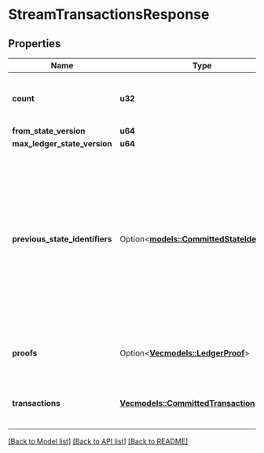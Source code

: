 # StreamTransactionsResponse

## Properties

Name | Type | Description | Notes
------------ | ------------- | ------------- | -------------
**count** | **u32** | An integer between `0` and `10000`, giving the total count of transactions in the returned response | 
**from_state_version** | **u64** |  | 
**max_ledger_state_version** | **u64** |  | 
**previous_state_identifiers** | Option<[**models::CommittedStateIdentifier**](CommittedStateIdentifier.md)> | Identifiers for the state on top of which the returned transactions were executed (ie `from_state_version - 1`). This should be used for sanity-checking that you're reading from the ledger history you're expecting. If this is field is missing, the previous state does not exists (`from_state_version` is 0).  | [optional]
**proofs** | Option<[**Vec<models::LedgerProof>**](LedgerProof.md)> | A ledger proof list starting from `from_state_version` (inclusive) stored by this node. | [optional]
**transactions** | [**Vec<models::CommittedTransaction>**](CommittedTransaction.md) | A committed transactions list starting from the `from_state_version` (inclusive). | 

[[Back to Model list]](../README.md#documentation-for-models) [[Back to API list]](../README.md#documentation-for-api-endpoints) [[Back to README]](../README.md)


